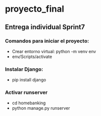 # proyecto_final 
## Entrega individual Sprint7
### Comandos para iniciar el proyecto:
* Crear entorno virtual: python -m venv env 
* env/Scripts/activate

### Instalar Django:
* pip install django

### Activar runserver
* cd homebanking
* python manage.py runserver 


